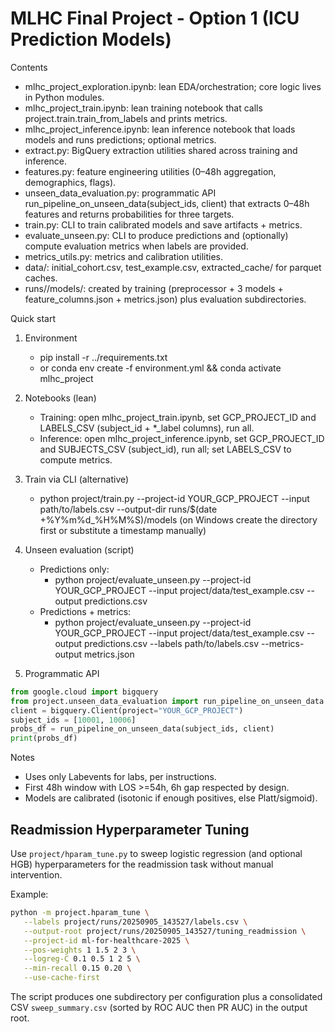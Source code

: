 # MLHC Final Project - Option 1 (ICU Prediction Models)

Contents
- mlhc_project_exploration.ipynb: lean EDA/orchestration; core logic lives in Python modules.
- mlhc_project_train.ipynb: lean training notebook that calls project.train.train_from_labels and prints metrics.
- mlhc_project_inference.ipynb: lean inference notebook that loads models and runs predictions; optional metrics.
- extract.py: BigQuery extraction utilities shared across training and inference.
- features.py: feature engineering utilities (0–48h aggregation, demographics, flags).
- unseen_data_evaluation.py: programmatic API run_pipeline_on_unseen_data(subject_ids, client) that extracts 0–48h features and returns probabilities for three targets.
- train.py: CLI to train calibrated models and save artifacts + metrics.
- evaluate_unseen.py: CLI to produce predictions and (optionally) compute evaluation metrics when labels are provided.
- metrics_utils.py: metrics and calibration utilities.
- data/: initial_cohort.csv, test_example.csv, extracted_cache/ for parquet caches.
- runs/<timestamp>/models/: created by training (preprocessor + 3 models + feature_columns.json + metrics.json) plus evaluation subdirectories.

Quick start
1) Environment
   - pip install -r ../requirements.txt
   - or conda env create -f environment.yml && conda activate mlhc_project

2) Notebooks (lean)
   - Training: open mlhc_project_train.ipynb, set GCP_PROJECT_ID and LABELS_CSV (subject_id + *_label columns), run all.
   - Inference: open mlhc_project_inference.ipynb, set GCP_PROJECT_ID and SUBJECTS_CSV (subject_id), run all; set LABELS_CSV to compute metrics.

3) Train via CLI (alternative)
   - python project/train.py --project-id YOUR_GCP_PROJECT --input path/to/labels.csv --output-dir runs/$(date +%Y%m%d_%H%M%S)/models  (on Windows create the directory first or substitute a timestamp manually)

4) Unseen evaluation (script)
   - Predictions only:
     - python project/evaluate_unseen.py --project-id YOUR_GCP_PROJECT --input project/data/test_example.csv --output predictions.csv
   - Predictions + metrics:
     - python project/evaluate_unseen.py --project-id YOUR_GCP_PROJECT --input project/data/test_example.csv --output predictions.csv --labels path/to/labels.csv --metrics-output metrics.json

5) Programmatic API
```python
from google.cloud import bigquery
from project.unseen_data_evaluation import run_pipeline_on_unseen_data
client = bigquery.Client(project="YOUR_GCP_PROJECT")
subject_ids = [10001, 10006]
probs_df = run_pipeline_on_unseen_data(subject_ids, client)
print(probs_df)
```

Notes
- Uses only Labevents for labs, per instructions.
- First 48h window with LOS >=54h, 6h gap respected by design.
- Models are calibrated (isotonic if enough positives, else Platt/sigmoid).

## Readmission Hyperparameter Tuning

Use `project/hparam_tune.py` to sweep logistic regression (and optional HGB) hyperparameters for the readmission task without manual intervention.

Example:

```bash
python -m project.hparam_tune \
   --labels project/runs/20250905_143527/labels.csv \
   --output-root project/runs/20250905_143527/tuning_readmission \
   --project-id ml-for-healthcare-2025 \
   --pos-weights 1 1.5 2 3 \
   --logreg-C 0.1 0.5 1 2 5 \
   --min-recall 0.15 0.20 \
   --use-cache-first
```

The script produces one subdirectory per configuration plus a consolidated CSV `sweep_summary.csv` (sorted by ROC AUC then PR AUC) in the output root.

